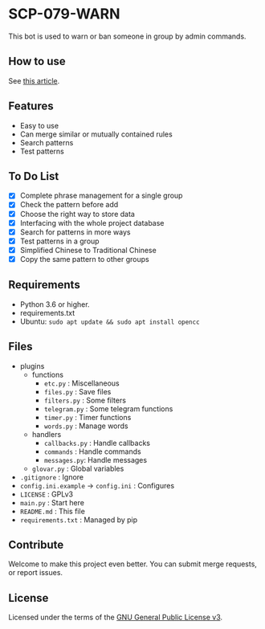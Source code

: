 # SCP-079-WARN

This bot is used to warn or ban someone in group by admin commands.

## How to use

See [this article](https://scp-079.org/warn/).

## Features

- Easy to use
- Can merge similar or mutually contained rules
- Search patterns
- Test patterns

## To Do List

- [x] Complete phrase management for a single group
- [x] Check the pattern before add
- [x] Choose the right way to store data
- [x] Interfacing with the whole project database
- [x] Search for patterns in more ways
- [x] Test patterns in a group
- [x] Simplified Chinese to Traditional Chinese
- [x] Copy the same pattern to other groups

## Requirements

- Python 3.6 or higher.
- requirements.txt
- Ubuntu: `sudo apt update && sudo apt install opencc`

## Files

- plugins
    - functions
        - `etc.py` : Miscellaneous
        - `files.py` : Save files
        - `filters.py` : Some filters
        - `telegram.py` : Some telegram functions
        - `timer.py` : Timer functions
        - `words.py` : Manage words
    - handlers
        - `callbacks.py` : Handle callbacks
        - `commands` : Handle commands
        - `messages.py`: Handle messages
    - `glovar.py` : Global variables
- `.gitignore` : Ignore
- `config.ini.example` -> `config.ini` : Configures
- `LICENSE` : GPLv3
- `main.py` : Start here
- `README.md` : This file
- `requirements.txt` : Managed by pip

## Contribute

Welcome to make this project even better. You can submit merge requests, or report issues.

## License

Licensed under the terms of the [GNU General Public License v3](LICENSE).
